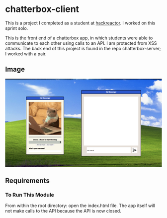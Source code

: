 # chatterbox-client
This is a project I completed as a student at [hackreactor](http://hackreactor.com). I worked on this sprint solo.

This is the front end of a chatterbox app, in which students were able to communicate to each other using calls to an API. I am protected from XSS attacks. The back end of this project is found in the repo chatterbox-server; I worked with a pair.

## Image
![chatterbox](./image.png)<!-- .element height="50%" width="50%" -->

## Requirements
### To Run This Module
From within the root directory:
open the index.html file. The app itself will not make calls to the API because the API is now closed.
